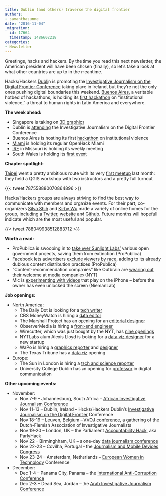 ```yaml
---
title: Dublin (and others) traverse the digital frontier
authors:
- samanthasunne
date: "2016-11-04"
_migration:
  id: 17664
  timestamp: 1486602218
categories:
- Newsletter
---
```


Greetings, hacks and hackers. By the time you read this next newsletter, the American president will have been chosen (finally), so let&#8217;s take a look at what other countries are up to in the meantime.

Hacks/Hackers [Dubli][1]n is promoting the [Investigative Journalism on the Digital Frontier Conference][2] taking place in Ireland, but they&#8217;re not the only ones pushing digital boundaries this weekend. [Buenos Aires][3], a veritable hotbed of hackathons, is holding its [first hackathon][4] on &#8220;institutional violence,&#8221; a threat to human rights in Latin America and everywhere.

**The week ahead:**

  * Singapore is taking on [3D graphics][5]
  * Dublin is [attending][2] the Investigative Journalism on the Digital Frontier Conference
  * Buenos Aires is hosting its first [hackathon][4] on institutional violence
  * [Miami][6] is holding its regular OpenHack Miami
  * [IRE][7] in Missouri is holding its weekly meeting
  * South Wales is holding its [first event][8]

**Chapter spotlight:**

[Taipei][9] went a pretty ambitious route with its very [first meetup][10] last month: they held a QGIS workshop with two instructors and a pretty full turnout

{{< tweet 787558880070864896 >}}

Hacks/Hackers groups are always striving to find the best way to communicate with members and organize events. For their part, co-organizers [Silva Shih][11] and [Kirby Wu][12] made a variety of online homes for the group, including a [Twitter][13], [website][9] and [Github][14]. Future months will hopefull indicate which are the most useful and popular.

{{< tweet 788049938512883712 >}}

**Worth a read:**

  * ProPublica is swooping in to [take over Sunlight Labs&#8217;][15] various open government projects, saving them from extinction (ProPublica)
  * Facebook lets advertisers [exclude viewers by race][16], adding to its already dubious content distribution practices (ProPublica)
  * &#8220;Content-recommendation companies&#8221; like Outbrain are [wearing out their welcome][17] at media companies (NYT)
  * Mic is [experimenting with videos][18] that play on the iPhone &#8211; before the owner has even unlocked the screen (NiemanLab)

**Job openings:**

  * North America: 
      * The Daily Dot is looking for a [tech writer][19]
      * CBS MoneyWatch is hiring a [data editor][20]
      * The Marshall Project has an opening for an [editorial designer][21]
      * ObserverMedia is hiring a [front-end engineer][22]
      * Wirecutter, which was just bought by the NYT, has [nine openings][23]
      * NYTLabs alum Alexis Lloyd is looking for a [data viz designer][24] for a new startup
      * WaPo is hiring a [graphics reporter][25] and [designer][26]
      * The Texas Tribune has a [data viz][27] opening
  * Europe: 
      * The Sun in London is hiring a [tech and science reporter][28]
      * University College Dublin has an opening for [professor][29] in digital communication

**Other upcoming events:**

  * November: 
      * Nov 7-9 &#8211; Johannesburg, South Africa &#8211; [African Investigative Journalism Conference][30]
      * Nov 11-13 &#8211; Dublin, Ireland &#8211; Hacks/Hackers Dublin&#8217;s [Investigative Journalism on the Digital Frontier][2] Conference
      * Nov 18-19 &#8211; Leuven, Belgium &#8211; [VVOJ conference][31], a gathering of the Dutch-Flemish Association of Investigative Journalists
      * Nov 19-20 &#8211; London, UK &#8211; the Parliament [Accountability Hack][32], aka ParlyHack
      * Nov 22 &#8211; Birminghham, UK &#8211; a one-day [data journalism conference][33]
      * Nov 22-23 &#8211; Covilha, Portugal &#8211; the [Journalism and Mobile Devices Congress][34]
      * Nov 23-24 &#8211; Amsterdam, Netherlands &#8211; [European Women in Technology][35] Conference
  * December: 
      * Dec 1-4 &#8211; Panama City, Panama &#8211; the [International Anti-Corruption Conference][36]
      * Dec 2-3 &#8211; Dead Sea, Jordan &#8211; the [Arab Investigative Journalism Conference][37]

 [1]: https://www.meetup.com/hacks-hackers-dublin/
 [2]: http://www.meetup.com/hacks-hackers-dublin/events/235157683/
 [3]: https://www.meetup.com/HacksHackersBA/
 [4]: http://www.meetup.com/HacksHackersBA/events/235283491/
 [5]: http://www.meetup.com/Hacks-Hackers-Singapore/events/235127287/
 [6]: http://www.meetup.com/Hacks-Hackers-Miami/
 [7]: http://www.meetup.com/hackshackersIRE/
 [8]: https://www.facebook.com/events/1739019203030782
 [9]: http://hackshackers.taipei/
 [10]: http://www.accupass.com/go/hhtpe01
 [11]: https://twitter.com/silvashih
 [12]: http://www.tkirby.org/
 [13]: https://twitter.com/hackshackersTPE
 [14]: https://github.com/hackshackerstaipei
 [15]: http://www.propublica.org/article/taking-cues-and-some-projects-from-sunlight-labs
 [16]: http://www.propublica.org/article/facebook-lets-advertisers-exclude-users-by-race
 [17]: http://www.nytimes.com/2016/10/31/business/media/publishers-rethink-outbrain-taboola-ads.html
 [18]: http://www.niemanlab.org/2016/11/mic-is-now-sending-iphones-push-notifications-with-videos-that-play-right-on-the-lock-screen/
 [19]: https://www.mediabistro.com/jobs/description/349836/technology-writer/?TrackID=52
 [20]: http://talkingbiznews.com/biz-news-help-wanted/cbs-moneywatch-seeks-data-editorvideo-producer/
 [21]: https://www.themarshallproject.org/jobs/editorial-designer#.5HYIkRwl0
 [22]: http://www.observermedia.com/careers/frontend-engineer
 [23]: http://www.nytco.com/?s=wirecutter&post_type=careers
 [24]: https://twitter.com/alexislloyd/status/793472431360970752
 [25]: https://t.co/5LoyGdInpB
 [26]: https://t.co/vJZhN0oqlq
 [27]: https://www.texastribune.org/jobs/data-vizualization-developer/
 [28]: http://www.gorkanajobs.co.uk/job/65507/the-sun-technology-and-science-reporter/?deviceType=Desktop&TrackID=1#sc=rss&me=feed&cm=general
 [29]: http://bit.ly/2fF5MY1
 [30]: http://www.journalism.co.za/aijc/
 [31]: http://www.vvoj.nl/leuven2016/
 [32]: https://www.eventbrite.co.uk/e/accountability-hack-2016-tickets-28856127454?aff=efbevent
 [33]: https://www.eventbrite.co.uk/e/data-journalism-uk-2016-tickets-28661083071
 [34]: http://ijnet.org/en/opportunities/conference-focuses-mobile-journalism-portugal
 [35]: http://www.europeanwomenintech.com/#!register/z49gr
 [36]: http://16iacc.org/
 [37]: http://en.arij.net/